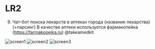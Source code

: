 # LR2
9. Чат-бот поиска лекарств в аптеках города (название лекарства) (+парсинг)
В качестве аптеки используется фармакопейка (https://farmakopeika.ru)
@takeamedkit

![screen1](https://user-images.githubusercontent.com/125127673/232709190-ff2eb5ac-913a-49b3-811c-e94dda24829b.png)
![screen2](https://user-images.githubusercontent.com/125127673/232709209-a1ad9415-f257-4721-841a-2e738b890614.png)
![screen3](https://user-images.githubusercontent.com/125127673/232709223-586763a3-7204-49a3-b067-24ea68c37083.png)
